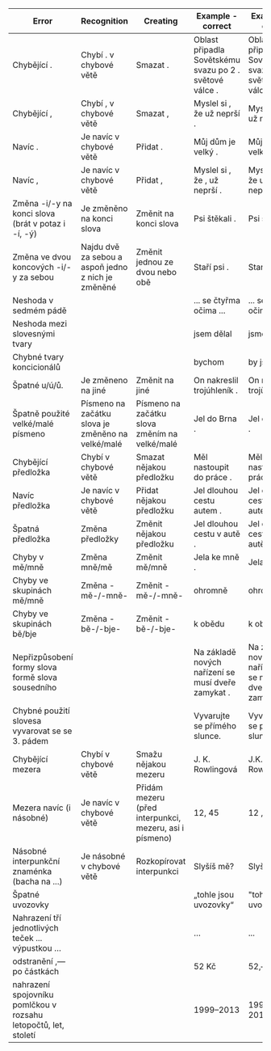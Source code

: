 | **Error** | **Recognition** | **Creating** | **Example - correct** | **Example - error** | Useful |
|---|---|---|---|---|---|
| Chybějící . | Chybí . v chybové větě | Smazat . | Oblast připadla Sovětskému svazu po 2 . světové válce . | Oblast připadla Sovětskému svazu po 2 světové válce . | Yes |
| Chybějící , | Chybí , v chybové větě | Smazat , | Myslel si , že už neprší . | Myslel si že už neprší. | Yes |
| Navíc . | Je navíc v chybové větě | Přidat . | Můj dům je velký . | Můj dům . je velký. | Yes |
| Navíc , | Je navíc v chybové větě | Přidat , | Myslel si , že , už neprší . | Myslel si , že už neprší. | Yes |
| Změna -i/-y na konci slova (brát v potaz i -í, -ý) | Je změněno na konci slova | Změnit na konci slova | Psi štěkali . | Psi štěkaly . | Yes |
| Změna ve dvou koncových -i/-y za sebou | Najdu dvě za sebou a aspoň jedno z nich je změněné | Změnit jednou ze dvou nebo obě | Staří psi . | Starý psi . | ? |
| Neshoda v sedmém pádě |  |  | ... se čtyřma očima ... | ... se čtyřmi očima ... | ? |
| Neshoda mezi slovesnými tvary |  |  | jsem dělal | jsme dělal | ? |
| Chybné tvary koncicionálů |  |  | bychom | by jsme | ? |
| Špatné u/ú/ů. | Je změneno na jiné | Změnit na jiné | On nakreslil trojúhleník . | On nakreslil trojůhleník . | Yes |
| Špatně použité velké/malé písmeno | Písmeno na začátku slova je změněno na velké/malé  | Písmeno na začátku slova změním na velké/malé | Jel do Brna . | Jel do brna . | Yes |
| Chybějící předložka | Chybí v chybové větě | Smazat nějakou předložku | Měl nastoupit do práce . | Měl nastoupit práce . | Yes |
| Navíc předložka | Je navíc v chybové větě | Přidat nějakou předložku | Jel dlouhou cestu autem . | Jel dlouhou cestu v autem . | Yes |
| Špatná předložka | Změna předložky | Změnit nějakou předložku | Jel dlouhou cestu v autě . | Jel dlouhou cestu do autě . | Yes |
| Chyby v mě/mně | Změna mně/mě | Změnit mě/mně | Jela ke mně . | Jela ke mě . | Yes |
| Chyby ve skupinách mě/mně | Změna -mě-/-mně- | Změnit -mě-/-mně- | ohromně | ohromě | Yes |
| Chyby ve skupinách bě/bje | Změna -bě-/-bje- | Změnit -bě-/-bje- | k obědu | k objedu | Yes |
| Nepřizpůsobení formy slova formě slova sousedního |  |  | Na základě nových nařízení se musí dveře zamykat . | Na základě nových nařízeních se musí dveře zamykat . | ? |
| Chybné použití slovesa vyvarovat se se 3. pádem |  |  | Vyvarujte se přímého slunce. | Vyvarujte se přímému slunci. | ? |
| Chybějící mezera | Chybí v chybové větě | Smažu nějakou mezeru | J. K. Rowlingová | J.K. Rowlingová | Yes |
| Mezera navíc (i násobné) | Je navíc v chybové větě | Přidám mezeru (před interpunkci, mezeru, asi i písmeno) | 12, 45 | 12 , 45 | Yes |
| Násobné interpunkční znaménka (bacha na ...) | Je násobné v chybové větě | Rozkopírovat interpunkci | Slyšíš mě? | Slyšíš mě?? | Yes |
| Špatné uvozovky |  |  | „tohle jsou uvozovky“ | "tohle jsou uvozovky" | ? |
| Nahrazení tří jednotlivých teček ... výpustkou … |  |  | … | ... | ? |
| odstranění ,— po částkách |  |  | 52 Kč | 52,— Kč | ? |
| nahrazení spojovníku pomlčkou v rozsahu letopočtů, let, století |  |  | 1999–2013 | 1999-2013 | ? |